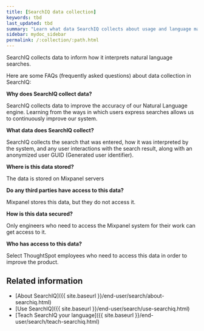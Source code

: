 ```yaml
---
title: [SearchIQ data collection]
keywords: tbd
last_updated: tbd
summary: "Learn what data SearchIQ collects about usage and language mappings."
sidebar: mydoc_sidebar
permalink: /:collection/:path.html
---
```


SearchIQ collects data to inform how it interprets natural language searches.

Here are some FAQs (frequently asked questions) about data collection in SearchIQ:

**Why does SearchIQ collect data?**

SearchIQ collects data to improve the accuracy of our Natural Language engine. Learning from the ways in which users express searches allows us to continuously improve our system.

**What data does SearchIQ collect?**

SearchIQ collects the search that was entered, how it was interpreted by the system, and any user interactions with the search result, along with an anonymized user GUID (Generated user identifier).

**Where is this data stored?**

The data is stored on Mixpanel servers

**Do any third parties have access to this data?**

Mixpanel stores this data, but they do not access it.

**How is this data secured?**

Only engineers who need to access the Mixpanel system for their work can get access to it.

**Who has access to this data?**

Select ThoughtSpot employees who need to access this data in order to improve the product.

## Related information

-   [About SearchIQ]({{ site.baseurl }}/end-user/search/about-searchiq.html)
-   [Use SearchIQ]({{ site.baseurl }}/end-user/search/use-searchiq.html)
-   [Teach SearchIQ your language]({{ site.baseurl }}/end-user/search/teach-searchiq.html)
